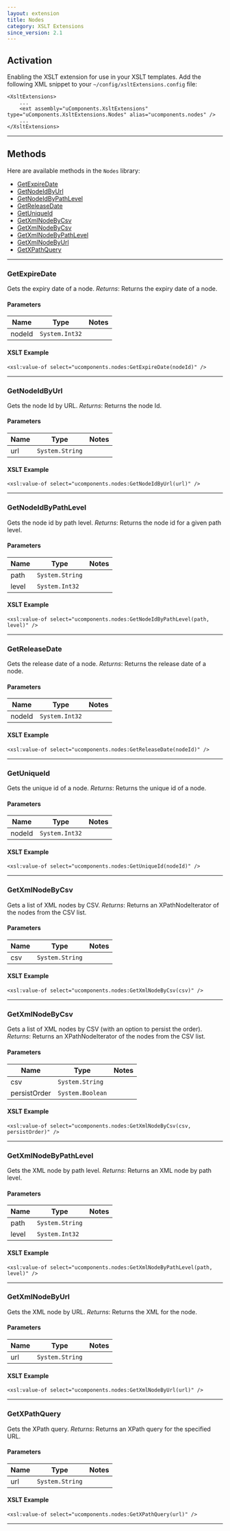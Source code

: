 ```yaml
---
layout: extension
title: Nodes
category: XSLT Extensions
since_version: 2.1
---
```


## Activation
Enabling the XSLT extension for use in your XSLT templates.
Add the following XML snippet to your `~/config/xsltExtensions.config` file:

	<XsltExtensions>
		...
		<ext assembly="uComponents.XsltExtensions" type="uComponents.XsltExtensions.Nodes" alias="ucomponents.nodes" />
		...
	</XsltExtensions>

*****

## Methods
Here are available methods in the ```Nodes``` library:

* [GetExpireDate](#getexpiredate)
* [GetNodeIdByUrl](#getnodeidbyurl)
* [GetNodeIdByPathLevel](#getnodeidbypathlevel)
* [GetReleaseDate](#getreleasedate)
* [GetUniqueId](#getuniqueid)
* [GetXmlNodeByCsv](#getxmlnodebycsv)
* [GetXmlNodeByCsv](#getxmlnodebycsv)
* [GetXmlNodeByPathLevel](#getxmlnodebypathlevel)
* [GetXmlNodeByUrl](#getxmlnodebyurl)
* [GetXPathQuery](#getxpathquery)

*****

### GetExpireDate
Gets the expiry date of a node.
_Returns_: Returns the expiry date of a node.

#### Parameters
| Name | Type | Notes |
|------|------|-------|
| nodeId | ```System.Int32``` | |

#### XSLT Example

	<xsl:value-of select="ucomponents.nodes:GetExpireDate(nodeId)" />


*****

### GetNodeIdByUrl
Gets the node Id by URL.
_Returns_: Returns the node Id.

#### Parameters
| Name | Type | Notes |
|------|------|-------|
| url | ```System.String``` | |

#### XSLT Example

	<xsl:value-of select="ucomponents.nodes:GetNodeIdByUrl(url)" />


*****

### GetNodeIdByPathLevel
Gets the node id by path level.
_Returns_: Returns the node id for a given path level.

#### Parameters
| Name | Type | Notes |
|------|------|-------|
| path | ```System.String``` | |
| level | ```System.Int32``` | |

#### XSLT Example

	<xsl:value-of select="ucomponents.nodes:GetNodeIdByPathLevel(path, level)" />


*****

### GetReleaseDate
Gets the release date of a node.
_Returns_: Returns the release date of a node.

#### Parameters
| Name | Type | Notes |
|------|------|-------|
| nodeId | ```System.Int32``` | |

#### XSLT Example

	<xsl:value-of select="ucomponents.nodes:GetReleaseDate(nodeId)" />


*****

### GetUniqueId
Gets the unique id of a node.
_Returns_: Returns the unique id of a node.

#### Parameters
| Name | Type | Notes |
|------|------|-------|
| nodeId | ```System.Int32``` | |

#### XSLT Example

	<xsl:value-of select="ucomponents.nodes:GetUniqueId(nodeId)" />


*****

### GetXmlNodeByCsv
Gets a list of XML nodes by CSV.
_Returns_: Returns an XPathNodeIterator of the nodes from the CSV list.

#### Parameters
| Name | Type | Notes |
|------|------|-------|
| csv | ```System.String``` | |

#### XSLT Example

	<xsl:value-of select="ucomponents.nodes:GetXmlNodeByCsv(csv)" />


*****

### GetXmlNodeByCsv
Gets a list of XML nodes by CSV (with an option to persist the order).
_Returns_: Returns an XPathNodeIterator of the nodes from the CSV list.

#### Parameters
| Name | Type | Notes |
|------|------|-------|
| csv | ```System.String``` | |
| persistOrder | ```System.Boolean``` | |

#### XSLT Example

	<xsl:value-of select="ucomponents.nodes:GetXmlNodeByCsv(csv, persistOrder)" />


*****

### GetXmlNodeByPathLevel
Gets the XML node by path level.
_Returns_: Returns an XML node by path level.

#### Parameters
| Name | Type | Notes |
|------|------|-------|
| path | ```System.String``` | |
| level | ```System.Int32``` | |

#### XSLT Example

	<xsl:value-of select="ucomponents.nodes:GetXmlNodeByPathLevel(path, level)" />


*****

### GetXmlNodeByUrl
Gets the XML node by URL.
_Returns_: Returns the XML for the node.

#### Parameters
| Name | Type | Notes |
|------|------|-------|
| url | ```System.String``` | |

#### XSLT Example

	<xsl:value-of select="ucomponents.nodes:GetXmlNodeByUrl(url)" />


*****

### GetXPathQuery
Gets the XPath query.
_Returns_: Returns an XPath query for the specified URL.

#### Parameters
| Name | Type | Notes |
|------|------|-------|
| url | ```System.String``` | |

#### XSLT Example

	<xsl:value-of select="ucomponents.nodes:GetXPathQuery(url)" />


*****

